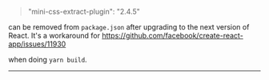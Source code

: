 >    "mini-css-extract-plugin": "2.4.5"

can be removed from `package.json` after upgrading to the next version of React.
It's a workaround for
https://github.com/facebook/create-react-app/issues/11930

when doing `yarn build`.

* * *